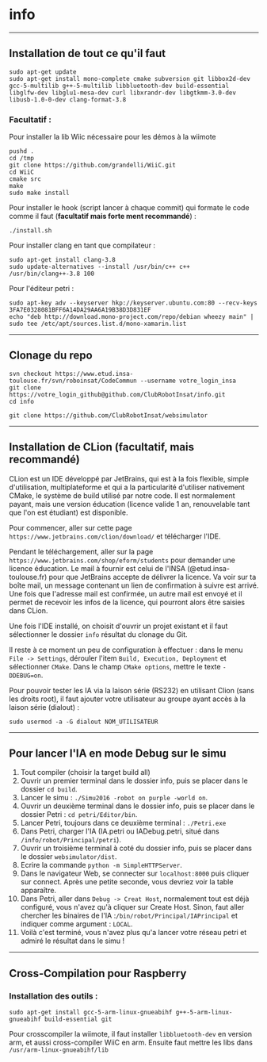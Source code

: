 # info
------------
Installation de tout ce qu'il faut
------------

```
sudo apt-get update
sudo apt-get install mono-complete cmake subversion git libbox2d-dev gcc-5-multilib g++-5-multilib libbluetooth-dev build-essential libglfw-dev libglu1-mesa-dev curl libxrandr-dev libgtkmm-3.0-dev libusb-1.0-0-dev clang-format-3.8
```
### Facultatif :
Pour installer la lib Wiic nécessaire pour les démos à la wiimote
```
pushd .
cd /tmp
git clone https://github.com/grandelli/WiiC.git
cd WiiC
cmake src
make
sudo make install
```
Pour installer le hook (script lancer à chaque commit) qui formate le code comme il faut (**facultatif mais forte   ment recommandé**) :
```
./install.sh
```

Pour installer clang en tant que compilateur :
```
sudo apt-get install clang-3.8
sudo update-alternatives --install /usr/bin/c++ c++ /usr/bin/clang++-3.8 100
```
Pour l'éditeur petri :
```
sudo apt-key adv --keyserver hkp://keyserver.ubuntu.com:80 --recv-keys 3FA7E0328081BFF6A14DA29AA6A19B38D3D831EF
echo "deb http://download.mono-project.com/repo/debian wheezy main" | sudo tee /etc/apt/sources.list.d/mono-xamarin.list
```
------------
Clonage du repo
------------
```
svn checkout https://www.etud.insa-toulouse.fr/svn/roboinsat/CodeCommun --username votre_login_insa
git clone https://votre_login_github@github.com/ClubRobotInsat/info.git
cd info

git clone https://github.com/ClubRobotInsat/websimulator
```

------------
Installation de CLion (facultatif, mais recommandé)
------------
CLion est un IDE développé par JetBrains, qui est à la fois flexible, simple d'utilisation, multiplateforme et qui a la particularité d'utiliser nativement CMake, le système de build utilisé par notre code.
Il est normalement payant, mais une version éducation (licence valide 1 an, renouvelable tant que l'on est étudiant) est disponible.

Pour commencer, aller sur cette page ```https://www.jetbrains.com/clion/download/``` et télécharger l'IDE.

Pendant le téléchargement, aller sur la page ```https://www.jetbrains.com/shop/eform/students``` pour demander une licence éducation.
Le mail à fournir est celui de l'INSA (@etud.insa-toulouse.fr) pour que JetBrains accepte de délivrer la licence. Va voir sur ta boîte mail, un message contenant un lien de confirmation à suivre est arrivé. Une fois que l'adresse mail est confirmée, un autre mail est envoyé et il permet de recevoir les infos de la licence, qui pourront alors être saisies dans CLion.

Une fois l'IDE installé, on choisit d'ouvrir un projet existant et il faut sélectionner le dossier ```info``` résultat du clonage du Git.

Il reste à ce moment un peu de configuration à effectuer : dans le menu ```File -> Settings```, dérouler l'item ```Build, Execution, Deployment``` et sélectionner ```CMake```.
Dans le champ ```CMake options```, mettre le texte ```-DDEBUG=on```.

Pour pouvoir tester les IA via la laison série (RS232) en utilisant Clion (sans les droits root), il faut ajouter votre utilisateur au groupe ayant accès à la laison série (dialout) :
```
sudo usermod -a -G dialout NOM_UTILISATEUR
```

--------------------------
Pour lancer l'IA en mode Debug sur le simu
--------------------------
1. Tout compiler (choisir la target build all)
2. Ouvrir un premier terminal dans le dossier info, puis se placer dans le dossier ```cd build```.
3. Lancer le simu : ```./Simu2016 -robot on purple -world on```.
4. Ouvrir un deuxième terminal dans le dossier info, puis se placer dans le dossier Petri : ```cd petri/Editor/bin```.
5. Lancer Petri, toujours dans ce deuxième terminal : ```./Petri.exe```
6. Dans Petri, charger l'IA (IA.petri ou IADebug.petri, situé dans ```/info/robot/Principal/petri```).
7. Ouvrir un troisième terminal à coté du dossier info, puis se placer dans le dossier ```websimulator/dist```.
8. Ecrire la commande ```python -m SimpleHTTPServer```.
9. Dans le navigateur Web, se connecter sur ```localhost:8000``` puis cliquer sur connect. Après une petite seconde, vous devriez voir la table apparaître.
10. Dans Petri, aller dans ```Debug -> Creat Host```, normalement tout est déjà configuré, vous n'avez qu'à cliquer sur Create Host. Sinon, faut aller chercher les binaires de l'IA :```/bin/robot/Principal/IAPrincipal``` et indiquer comme argument : ```LOCAL```.
11. Voilà c'est terminé, vous n'avez plus qu'a lancer votre réseau petri et admiré le résultat dans le simu !

------------
Cross-Compilation pour Raspberry
------------
### Installation des outils :
```
sudo apt-get install gcc-5-arm-linux-gnueabihf g++-5-arm-linux-gnueabihf build-essential git
```
Pour crosscompiler la wiimote, il faut installer ```libbluetooth-dev``` en version arm, et aussi cross-compiler WiiC en arm.
Ensuite faut mettre les libs dans ```/usr/arm-linux-gnueabihf/lib```
